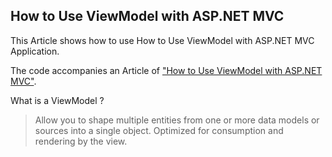 How to Use ViewModel with ASP.NET MVC
-------------------------------------
  
This Article shows how to use How to Use ViewModel with ASP.NET MVC Application.
  
The code accompanies an Article of ["How to Use ViewModel with ASP.NET MVC"](http://sampathloku.blogspot.com/2012/10/how-to-use-viewmodel-with-aspnet-mvc.html).
  
  What is a ViewModel ?
  
  > Allow you to shape multiple entities from one or more data models or sources into a single object.
  > Optimized for consumption and rendering by the view.

